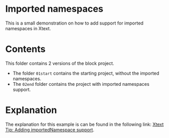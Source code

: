 # Imported namespaces

This is a small demonstration on how to add support for imported namespaces in Xtext.

# Contents

This folder contains 2 versions of the block project. 

- The folder `01start` contains the starting project, without the imported namespaces. 
- The `02end` folder contains the project with imported namespaces support.

# Explanation

The explanation for this example is can be found in the following link: [Xtext Tip: Adding importedNamespace support](https://idiomaticsoft.com/post/2022-04-01-xtext-namespaces/).